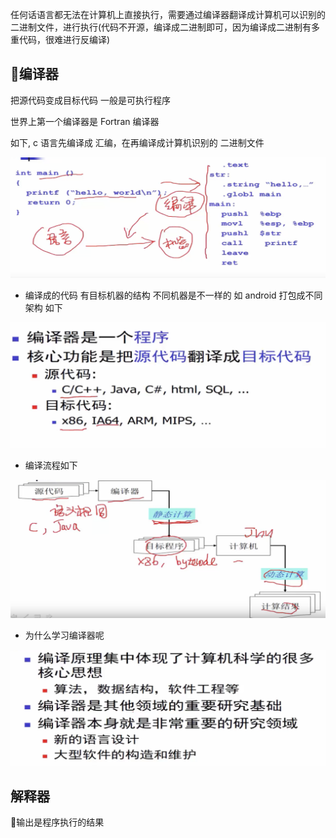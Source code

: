 
任何话语言都无法在计算机上直接执行，需要通过编译器翻译成计算机可以识别的二进制文件，进行执行(代码不开源，编译成二进制即可，因为编译成二进制有多重代码，很难进行反编译)

## 编译器

把源代码变成目标代码 一般是可执行程序

世界上第一个编译器是 Fortran 编译器

如下, c 语言先编译成 汇编，在再编译成计算机识别的 二进制文件

![computer_origin](imgs/computer_origin.png)

- 编译成的代码 有目标机器的结构 不同机器是不一样的 如 android 打包成不同架构 如下

![sys_build](imgs/sys_build.png)

- 编译流程如下

![build_flow](imgs/build_flow.png)

- 为什么学习编译器呢

![study_why](imgs/study_why.png)


## 解释器

输出是程序执行的结果
